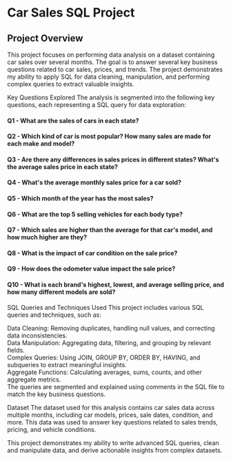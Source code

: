# Car Sales SQL Project
## Project Overview

This project focuses on performing data analysis on a dataset containing car sales over several months. The goal is to answer several key business questions related to car sales, prices, and trends. The project demonstrates my ability to apply SQL for data cleaning, manipulation, and performing complex queries to extract valuable insights.

Key Questions Explored
The analysis is segmented into the following key questions, each representing a SQL query for data exploration:

#### Q1 - What are the sales of cars in each state?
#### Q2 - Which kind of car is most popular? How many sales are made for each make and model?
#### Q3 - Are there any differences in sales prices in different states? What's the average sales price in each state?
#### Q4 - What's the average monthly sales price for a car sold?
#### Q5 - Which month of the year has the most sales?
#### Q6 - What are the top 5 selling vehicles for each body type?
#### Q7 - Which sales are higher than the average for that car's model, and how much higher are they?
#### Q8 - What is the impact of car condition on the sale price?
#### Q9 - How does the odometer value impact the sale price?
#### Q10 - What is each brand's highest, lowest, and average selling price, and how many different models are sold?

SQL Queries and Techniques Used
This project includes various SQL queries and techniques, such as:

Data Cleaning: Removing duplicates, handling null values, and correcting data inconsistencies. <br>
Data Manipulation: Aggregating data, filtering, and grouping by relevant fields. <br>
Complex Queries: Using JOIN, GROUP BY, ORDER BY, HAVING, and subqueries to extract meaningful insights. <br>
Aggregate Functions: Calculating averages, sums, counts, and other aggregate metrics. <br>
The queries are segmented and explained using comments in the SQL file to match the key business questions. <br>

Dataset
The dataset used for this analysis contains car sales data across multiple months, including car models, prices, sale dates, condition, and more. This data was used to answer key questions related to sales trends, pricing, and vehicle conditions.

This project demonstrates my ability to write advanced SQL queries, clean and manipulate data, and derive actionable insights from complex datasets.
